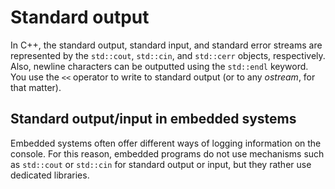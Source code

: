 # Standard output

In C++, the standard output, standard input, and standard error streams are 
represented by the `std::cout`, `std::cin`, and `std::cerr` objects, 
respectively. Also, newline characters can be outputted using the `std::endl` 
keyword. You use the `<<` operator to write to standard output (or to any 
_ostream_, for that matter). 

## Standard output/input in embedded systems

Embedded systems often offer different ways of logging information on the 
console. For this reason, embedded programs do not use mechanisms such as 
`std::cout` or `std::cin` for standard output or input, but they rather use 
dedicated libraries.

